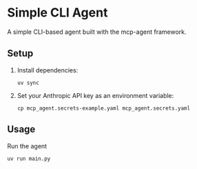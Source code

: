 # Simple CLI Agent

A simple CLI-based agent built with the mcp-agent framework.

## Setup

1. Install dependencies:

   ```
   uv sync
   ```

2. Set your Anthropic API key as an environment variable:
   ```
   cp mcp_agent.secrets-example.yaml mcp_agent.secrets.yaml
   ```

## Usage

Run the agent

```
uv run main.py
```
